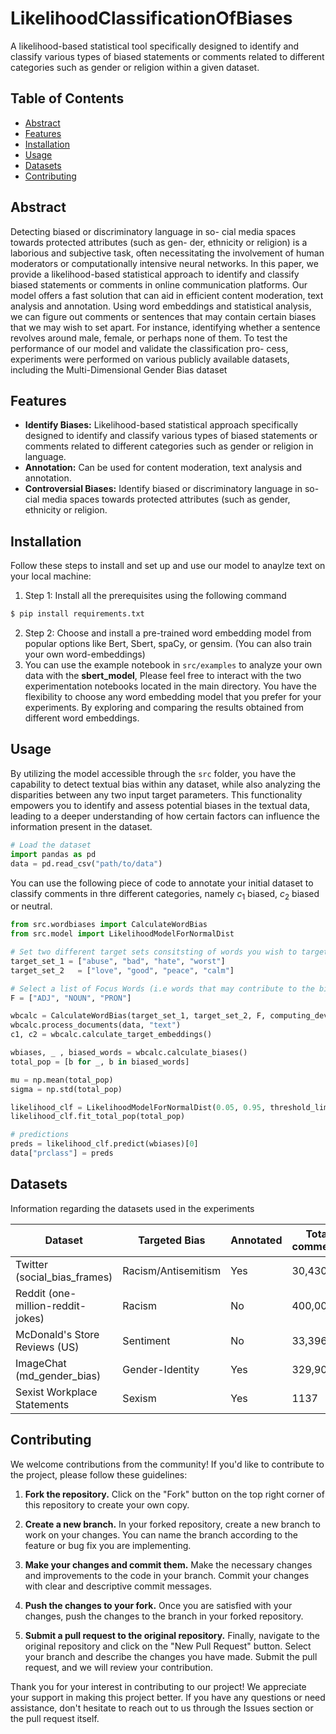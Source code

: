 # LikelihoodClassificationOfBiases

A likelihood-based statistical tool specifically designed to identify and classify various types of biased statements or comments related to different categories such as gender or religion within a given dataset.


## Table of Contents

- [Abstract](#abstract)
- [Features](#features)
- [Installation](#installation)
- [Usage](#usage)
- [Datasets](#datasets)
- [Contributing](#contributing)


## Abstract

Detecting biased or discriminatory language in so-
cial media spaces towards protected attributes (such as gen-
der, ethnicity or religion) is a laborious and subjective task,
often necessitating the involvement of human moderators or
computationally intensive neural networks. In this paper, we
provide a likelihood-based statistical approach to identify and
classify biased statements or comments in online communication
platforms. Our model offers a fast solution that can aid in efficient
content moderation, text analysis and annotation. Using word
embeddings and statistical analysis, we can figure out comments
or sentences that may contain certain biases that we may wish to
set apart. For instance, identifying whether a sentence revolves
around male, female, or perhaps none of them. To test the
performance of our model and validate the classification pro-
cess, experiments were performed on various publicly available
datasets, including the Multi-Dimensional Gender Bias dataset


## Features

- **Identify Biases:** Likelihood-based statistical approach specifically designed to identify and classify various
types of biased statements or comments related to different
categories such as gender or religion in language.
- **Annotation:** Can be used for content moderation, text analysis and annotation. 
- **Controversial Biases:** Identify biased or discriminatory language in so- cial media spaces towards protected attributes (such as gender, ethnicity or religion.


## Installation

Follow these steps to install and set up and use our model to anaylze text on your local machine:

1. Step 1: Install all the prerequisites using the following command
```bash
$ pip install requirements.txt
```
2. Step 2: Choose and install a pre-trained word embedding model from popular options like Bert, Sbert, spaCy, or gensim. (You can also train your own word-embeddings)
3. You can use the example notebook in `src/examples` to analyze your own data with the **sbert_model**, Please feel free to interact with the two experimentation notebooks located in the main directory. You have the flexibility to choose any word embedding model that you prefer for your experiments. By exploring and comparing the results obtained from different word embeddings.

## Usage

By utilizing the model accessible through the `src` folder, you have the capability to detect textual bias within any dataset, while also analyzing the disparities between any two input target parameters. This functionality empowers you to identify and assess potential biases in the textual data, leading to a deeper understanding of how certain factors can influence the information present in the dataset.

```python
# Load the dataset
import pandas as pd
data = pd.read_csv("path/to/data")
```

You can use the following piece of code to annotate your initial dataset to classify comments in thre different categories, namely $c_1$ biased, $c_2$ biased or neutral.

```python
from src.wordbiases import CalculateWordBias
from src.model import LikelihoodModelForNormalDist

# Set two different target sets consitsting of words you wish to target
target_set_1 = ["abuse", "bad", "hate", "worst"]
target_set_2   = ["love", "good", "peace", "calm"] 

# Select a list of Focus Words (i.e words that may contribute to the biases in any given comment)
F = ["ADJ", "NOUN", "PRON"]

wbcalc = CalculateWordBias(target_set_1, target_set_2, F, computing_device="cuda")
wbcalc.process_documents(data, "text")
c1, c2 = wbcalc.calculate_target_embeddings()

wbiases, _ , biased_words = wbcalc.calculate_biases()
total_pop = [b for _, b in biased_words]

mu = np.mean(total_pop)
sigma = np.std(total_pop)

likelihood_clf = LikelihoodModelForNormalDist(0.05, 0.95, threshold_limit=0)
likelihood_clf.fit_total_pop(total_pop)

# predictions
preds = likelihood_clf.predict(wbiases)[0]
data["prclass"] = preds
```

## Datasets

Information regarding the datasets used in the experiments

| Dataset                          | Targeted Bias        | Annotated | Total comments | $c_1$-related | $c_2$-related | Neutral comments |
|----------------------------------|----------------------|-----------|----------------|---------------|---------------|------------------|
| Twitter (social_bias_frames)     | Racism/Antisemitism  | Yes       | 30,430         | 3124          | 1143          | 26,163           |
| Reddit (one-million-reddit-jokes)| Racism               | No        | 400,000        | 16,753        | 19,119        | 364,128          |
| McDonald's Store Reviews (US)    | Sentiment            | No        | 33,396         | 6,705         | 2263          | 24428            |
| ImageChat (md_gender_bias)       | Gender-Identity      | Yes       | 329,908        | 21,251        | 62,383        | 225,168          |
| Sexist Workplace Statements      | Sexism               | Yes       | 1137           | -             | -             | 513              |


## Contributing

We welcome contributions from the community! If you'd like to contribute to the project, please follow these guidelines:

1. **Fork the repository.**
   Click on the "Fork" button on the top right corner of this repository to create your own copy.

2. **Create a new branch.**
   In your forked repository, create a new branch to work on your changes. You can name the branch according to the feature or bug fix you are implementing.

3. **Make your changes and commit them.**
   Make the necessary changes and improvements to the code in your branch. Commit your changes with clear and descriptive commit messages.

4. **Push the changes to your fork.**
   Once you are satisfied with your changes, push the changes to the branch in your forked repository.

5. **Submit a pull request to the original repository.**
   Finally, navigate to the original repository and click on the "New Pull Request" button. Select your branch and describe the changes you have made. Submit the pull request, and we will review your contribution.

Thank you for your interest in contributing to our project! We appreciate your support in making this project better. If you have any questions or need assistance, don't hesitate to reach out to us through the Issues section or the pull request itself.